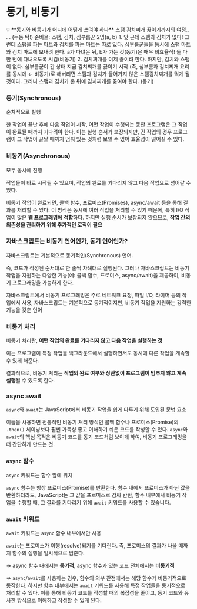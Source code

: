 # 동기, 비동기

<aside>
💡 **동기와 비동기가 어디에 어떻게 쓰여야 하나**
스팸 김치찌개 끓이기까지의 여정.. . . (두둥 탁!)
준비물: 스팸, 김치, 심부름꾼 2명(a, b)
1. 앗 근데 스팸과 김치가 없다! 그런데 스팸을 파는 마트와 김치를 파는 마트는 따로 있다. 심부름꾼들을 동시에 스팸 마트와 김치 마트에 보내려 한다. a가 다녀온 뒤, b가 가는 것(동기)은 매우 비효율적! 둘 다 한 번에 다녀오도록 시킴(비동기)
2. 김치찌개를 이제 끓이려 한다. 하지만, 김치와 스팸이 없다. 심부름꾼이 간 상태 지금 김치찌개를 끓이기 시작 (즉, 심부름과 김치찌개 요리를 동시에 ← 비동기)로 해버리면 스팸과 김치가 들어가지 않은 스팸김치찌개를 먹게 될 것이다. 그러니 스팸과 김치가 온 뒤에 김치찌개를 끓여야 한다. (동기)

</aside>

### **동기(Synchronous)**

순차적으로 실행

한 작업이 끝난 후에 다음 작업이 시작, 어떤 작업이 수행되는 동안 프로그램은 그 작업이 완료될 때까지 기다려야 한다. 이는 실행 순서가 보장되지만, 긴 작업의 경우 프로그램이 그 작업이 끝날 때까지 멈춰 있는 것처럼 보일 수 있어 효율성이 떨어질 수 있다.

### **비동기(Asynchronous)**

모두 동시에 진행

작업들이 바로 시작될 수 있으며, 작업의 완료를 기다리지 않고 다음 작업으로 넘어갈 수 있다.

비동기 작업이 완료되면, 콜백 함수, 프로미스(Promises), async/await 등을 통해 결과를 처리할 수 있다. 이 방식은 동시에 여러 작업을 처리할 수 있기 때문에, 특히 I/O 작업이 많은 **웹 프로그래밍에 적합**하다. 하지만 실행 순서가 보장되지 않으므로, **작업 간의 의존성을 관리하기 위해 추가적인 로직이 필요**

### **자바스크립트는 비동기 언어인가, 동기 언어인가?**

자바스크립트는 기본적으로 동기적인(Synchronous) 언어.

즉, 코드가 작성된 순서대로 한 줄씩 차례대로 실행된다. 그러나 자바스크립트는 비동기 작업을 지원하는 다양한 기능(예: 콜백 함수, 프로미스, async/await)을 제공하여, 비동기 프로그래밍을 가능하게 한다.

자바스크립트에서 비동기 프로그래밍은 주로 네트워크 요청, 파일 I/O, 타이머 등의 작업에서 사용, 자바스크립트는 기본적으로 동기적이지만, 비동기 작업을 지원하는 강력한 기능을 갖춘 언어

### 비동기 처리

비동기 처리란, **어떤 작업의 완료를 기다리지 않고 다음 작업을 실행하는 것**

이는 프로그램이 특정 작업을 백그라운드에서 실행하면서도 동시에 다른 작업을 계속할 수 있게 해준다.

결과적으로, 비동기 처리는 **작업의 완료 여부와 상관없이 프로그램이 멈추지 않고 계속 실행**될 수 있도록 한다.

### async await

`async`와 `await`는 JavaScript에서 비동기 작업을 쉽게 다루기 위해 도입된 문법 요소

이들을 사용하면 전통적인 비동기 처리 방식인 콜백 함수나 프로미스(Promise)의 `.then()` 체이닝보다 훨씬 가독성 좋고 이해하기 쉬운 코드를 작성할 수 있다. `async`와 `await`의 핵심 목적은 비동기 코드를 동기 코드처럼 보이게 하여, 비동기 프로그래밍을 더 간단하게 만드는 것.

### **`async` 함수**

`async` 키워드는 함수 앞에 위치

`async` 함수는 항상 프로미스(Promise)를 반환한다. 함수 내에서 프로미스가 아닌 값을 반환하더라도, JavaScript는 그 값을 프로미스로 감싸 반환, 함수 내부에서 비동기 작업을 수행할 때, 그 결과를 기다리기 위해 `await` 키워드를 사용할 수 있습니다.

### **`await` 키워드**

`await` 키워드는 `async` 함수 내부에서만 사용

`await`는 프로미스가 이행(resolve)되기를 기다린다. 즉, 프로미스의 결과가 나올 때까지 함수의 실행을 일시적으로 멈춘다.

→ async 함수 내에서는 **동기적**, async 함수가 있는 코드 전체에서는 **비동기적**

⇒ `async`/`await`를 사용하는 경우, 함수의 외부 관점에서는 해당 함수가 비동기적으로 동작한다. 하지만 함수 내부에서는 `await` 키워드를 사용해 특정 작업들을 동기적으로 처리할 수 있다. 이를 통해 비동기 코드를 작성할 때의 복잡성을 줄이고, 동기 코드와 유사한 방식으로 이해하고 작성할 수 있게 된다.
